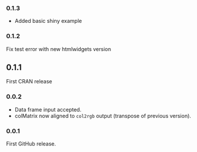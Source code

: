 ### 0.1.3

- Added basic shiny example

### 0.1.2

Fix test error with new htmlwidgets version

## 0.1.1

First CRAN release

### 0.0.2

- Data frame input accepted.
- colMatrix now aligned to `col2rgb` output (transpose of previous version).

### 0.0.1

First GitHub release.
